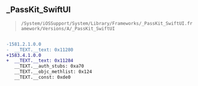 ## _PassKit_SwiftUI

> `/System/iOSSupport/System/Library/Frameworks/_PassKit_SwiftUI.framework/Versions/A/_PassKit_SwiftUI`

```diff

-1581.2.1.0.0
-  __TEXT.__text: 0x11280
+1583.4.1.0.0
+  __TEXT.__text: 0x11284
   __TEXT.__auth_stubs: 0xa70
   __TEXT.__objc_methlist: 0x124
   __TEXT.__const: 0xde0

```

